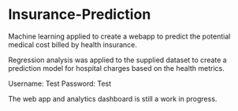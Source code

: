 # Insurance-Prediction
Machine learning applied to create a webapp to predict the potential medical cost billed by health insurance.

Regression analysis was applied to the supplied dataset to create a prediction model for hospital charges based on the health metrics.

Username: Test
Password: Test

The web app and analytics dashboard is still a work in progress.
